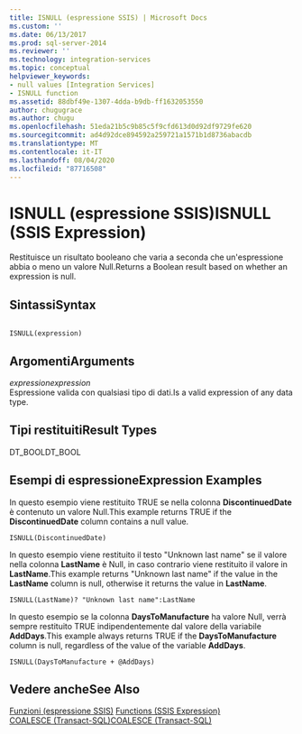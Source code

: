 ```yaml
---
title: ISNULL (espressione SSIS) | Microsoft Docs
ms.custom: ''
ms.date: 06/13/2017
ms.prod: sql-server-2014
ms.reviewer: ''
ms.technology: integration-services
ms.topic: conceptual
helpviewer_keywords:
- null values [Integration Services]
- ISNULL function
ms.assetid: 88dbf49e-1307-4dda-b9db-ff1632053550
author: chugugrace
ms.author: chugu
ms.openlocfilehash: 51eda21b5c9b85c5f9cfd613d0d92df9729fe620
ms.sourcegitcommit: ad4d92dce894592a259721a1571b1d8736abacdb
ms.translationtype: MT
ms.contentlocale: it-IT
ms.lasthandoff: 08/04/2020
ms.locfileid: "87716508"
---
```

# <a name="isnull-ssis-expression"></a><span data-ttu-id="e25cf-102">ISNULL (espressione SSIS)</span><span class="sxs-lookup"><span data-stu-id="e25cf-102">ISNULL (SSIS Expression)</span></span>
  <span data-ttu-id="e25cf-103">Restituisce un risultato booleano che varia a seconda che un'espressione abbia o meno un valore Null.</span><span class="sxs-lookup"><span data-stu-id="e25cf-103">Returns a Boolean result based on whether an expression is null.</span></span>  
  
## <a name="syntax"></a><span data-ttu-id="e25cf-104">Sintassi</span><span class="sxs-lookup"><span data-stu-id="e25cf-104">Syntax</span></span>  
  
```  
  
ISNULL(expression)  
```  
  
## <a name="arguments"></a><span data-ttu-id="e25cf-105">Argomenti</span><span class="sxs-lookup"><span data-stu-id="e25cf-105">Arguments</span></span>  
 <span data-ttu-id="e25cf-106">*expression*</span><span class="sxs-lookup"><span data-stu-id="e25cf-106">*expression*</span></span>  
 <span data-ttu-id="e25cf-107">Espressione valida con qualsiasi tipo di dati.</span><span class="sxs-lookup"><span data-stu-id="e25cf-107">Is a valid expression of any data type.</span></span>  
  
## <a name="result-types"></a><span data-ttu-id="e25cf-108">Tipi restituiti</span><span class="sxs-lookup"><span data-stu-id="e25cf-108">Result Types</span></span>  
 <span data-ttu-id="e25cf-109">DT_BOOL</span><span class="sxs-lookup"><span data-stu-id="e25cf-109">DT_BOOL</span></span>  
  
## <a name="expression-examples"></a><span data-ttu-id="e25cf-110">Esempi di espressione</span><span class="sxs-lookup"><span data-stu-id="e25cf-110">Expression Examples</span></span>  
 <span data-ttu-id="e25cf-111">In questo esempio viene restituito TRUE se nella colonna **DiscontinuedDate** è contenuto un valore Null.</span><span class="sxs-lookup"><span data-stu-id="e25cf-111">This example returns TRUE if the **DiscontinuedDate** column contains a null value.</span></span>  
  
```  
ISNULL(DiscontinuedDate)  
```  
  
 <span data-ttu-id="e25cf-112">In questo esempio viene restituito il testo "Unknown last name" se il valore nella colonna **LastName** è Null, in caso contrario viene restituito il valore in **LastName**.</span><span class="sxs-lookup"><span data-stu-id="e25cf-112">This example returns "Unknown last name" if the value in the **LastName** column is null, otherwise it returns the value in **LastName**.</span></span>  
  
```  
ISNULL(LastName)? "Unknown last name":LastName  
```  
  
 <span data-ttu-id="e25cf-113">In questo esempio se la colonna **DaysToManufacture** ha valore Null, verrà sempre restituito TRUE indipendentemente dal valore della variabile **AddDays**.</span><span class="sxs-lookup"><span data-stu-id="e25cf-113">This example always returns TRUE if the **DaysToManufacture** column is null, regardless of the value of the variable **AddDays**.</span></span>  
  
```  
ISNULL(DaysToManufacture + @AddDays)  
```  
  
## <a name="see-also"></a><span data-ttu-id="e25cf-114">Vedere anche</span><span class="sxs-lookup"><span data-stu-id="e25cf-114">See Also</span></span>  
 <span data-ttu-id="e25cf-115">[Funzioni &#40;espressione SSIS&#41;](functions-ssis-expression.md) </span><span class="sxs-lookup"><span data-stu-id="e25cf-115">[Functions &#40;SSIS Expression&#41;](functions-ssis-expression.md) </span></span>  
 [<span data-ttu-id="e25cf-116">COALESCE &#40;Transact-SQL&#41;</span><span class="sxs-lookup"><span data-stu-id="e25cf-116">COALESCE &#40;Transact-SQL&#41;</span></span>](/sql/t-sql/language-elements/coalesce-transact-sql)  
  
  
